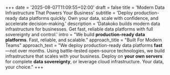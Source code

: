 +++
date = '2025-08-07T11:09:55+02:00'
draft = false
title = 'Modern Data Infrastructure That Powers Your Business'
subtitle = 'Deploy production-ready data platforms quickly. Own your data, scale with confidence, and accelerate decision-making.'
description = 'Datakoko builds modern data infrastructure for businesses. Get fast, reliable data platforms with full sovereignty and control.'
intro = "We build **production-ready data platforms**. Fast, reliable, and scalable."
approach_title = "Built For Modern Teams"
approach_text = "We deploy production-ready data platforms **fast**—not over months. Using battle-tested open-source technologies, we build infrastructure that scales with your business. Deploy on **your own servers** for complete **data sovereignty**, or leverage cloud infrastructure. Your data, your choice."
+++
